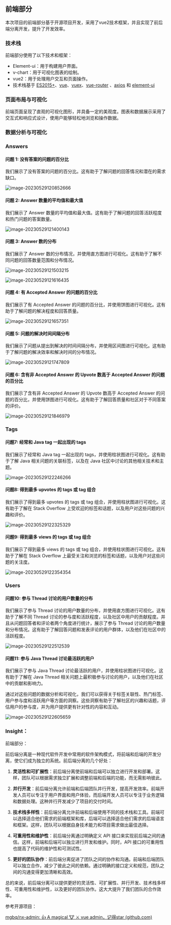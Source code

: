 ## 前端部分

本次项目的前端部分基于开源项目开发，采用了vue2技术框架，并且实现了前后端分离开发，提升了开发效率。

### 技术栈

前端部分使用了以下技术和框架：

- Element-ui：用于构建用户界面。
- v-chart：用于可视化图表的绘制。
- vue2：用于处理用户交互和页面操作。
- 技术栈基于 [ES2015+](http://es6.ruanyifeng.com/)、[vue](https://cn.vuejs.org/index.html)、[vuex](https://vuex.vuejs.org/zh-cn/)、[vue-router](https://router.vuejs.org/zh-cn/) 、[axios](https://github.com/axios/axios) 和 [element-ui](https://github.com/ElemeFE/element)

### 页面布局与可视化

前端页面呈现了直观的可视化图形，并具备一定的美观度。图表和数据展示采用了交互式和响应式设计，使用户能够轻松地浏览和操作数据。

### 数据分析与可视化

### Answers

#### 问题 1: 没有答案的问题的百分比

我们展示了没有答案的问题的百分比。这有助于了解问题的回答情况和潜在的需求缺口。

![image-20230529120852666](img/image-20230529120852666.png)

#### 问题 2: Answer 数量的平均值和最大值

我们展示了 Answer 数量的平均值和最大值。这有助于了解问题的回答活跃程度和热门问题的答案数量。

![image-20230529121400143](img/image-20230529121400143.png)

#### 问题 3: Answer 数的分布

我们展示了 Answer 数的分布情况，并使用直方图进行可视化。这有助于了解不同问题的回答数量范围和分布情况。

![image-20230529121503215](img/image-20230529121503215.png)

![image-20230529121616435](img/image-20230529121616435.png)

#### 问题 4: 有 Accepted Answer 的问题的百分比

我们展示了有 Accepted Answer 的问题的百分比，并使用饼图进行可视化。这有助于了解问题的解决程度和回答质量。

![image-20230529121657351](img/image-20230529121657351.png)

#### 问题 5: 问题的解决时间间隔分布

我们展示了问题从提出到解决的时间间隔分布，并使用区间图进行可视化。这有助于了解问题的解决效率和解决时间的分布情况。

![image-20230529121747809](img/image-20230529121747809.png)

#### 问题 6: 含有非 Accepted Answer 的 Upvote 数高于 Accepted Answer 的问题的百分比

我们展示了含有非 Accepted Answer 的 Upvote 数高于 Accepted Answer 的问题的百分比，并使用饼图进行可视化。这有助于了解回答质量和社区对于不同答案的评价。

![image-20230529121846979](img/image-20230529121846979.png)

### Tags

#### 问题7: 经常和 Java tag 一起出现的 tags

我们展示了经常和 Java tag 一起出现的 tags，并使用柱状图进行可视化。这有助于了解 Java 相关问题的关联标签，以及在 Java 社区中讨论的其他相关技术和主题。

![image-20230529122246266](img/image-20230529122246266.png)

#### 问题8: 得到最多 upvotes 的 tags 或 tag 组合

我们展示了得到最多 upvotes 的 tags 或 tag 组合，并使用柱状图进行可视化。这有助于了解在 Stack Overflow 上受欢迎的标签和话题，以及用户对这些问题的兴趣和评价。

![image-20230529122325329](img/image-20230529122325329.png)

#### 问题9: 得到最多 views 的 tags 或 tag 组合

我们展示了得到最多 views 的 tags 或 tag 组合，并使用柱状图进行可视化。这有助于了解在 Stack Overflow 上最受关注和浏览的标签和话题，以及用户对这些问题的关注度。

![image-20230529122354354](img/image-20230529122354354.png)

### Users

#### 问题10: 参与 Thread 讨论的用户数量的分布

我们展示了参与 Thread 讨论的用户数量的分布，并使用直方图进行可视化。这有助于了解不同 Thread 讨论的参与度和活跃程度，以及社区中用户的贡献程度。并且从问题回答者和评论者两个角度进行统计，展示了参与 Thread 讨论的用户数量和分布情况。这有助于了解回答问题和发表评论的用户群体，以及他们在社区中的活跃程度。

![image-20230529122512539](img/image-20230529122512539.png)

#### 问题11: 参与 Java Thread 讨论最活跃的用户

我们展示了参与 Java Thread 讨论最活跃的用户，并使用柱状图进行可视化。这有助于了解在 Java Thread 相关问题上最积极参与讨论的用户，以及他们在社区中的贡献和影响力。

通过对这些问题的数据分析和可视化，我们可以获得关于标签关联性、热门标签、用户参与度和活跃用户等方面的洞察。这些洞察有助于了解社区的兴趣和话题，评估用户的参与度，并为用户提供更有针对性的内容和互动。

![image-20230529122605659](img/image-20230529122605659.png)

### Insight：

前端部分：

前后端分离是一种现代软件开发中常用的软件架构模式，将前端和后端的开发分离，使它们成为独立的系统。前后端分离的几个好处：

1. **灵活性和可扩展性**：前后端分离使前端和后端可以独立进行开发和部署。这样，团队可以根据需求独立扩展和调整前端和后端的功能，而无需影响彼此。

2. **并行开发**：前后端分离允许前端和后端团队并行开发，提高开发效率。前端开发人员可以专注于用户界面和用户体验，而后端开发人员可以专注于业务逻辑和数据处理。这种并行开发减少了项目的交付时间。

3. **技术栈多样性**：前后端分离允许前端和后端使用不同的技术栈和工具。前端可以选择适合他们需求的前端框架和库，后端可以选择适合他们需求的后端语言和框架。这样，团队可以根据自身技术能力和项目需求做出最佳选择。

4. **可重用性和维护性**：前后端分离通过明确定义 API 接口来实现前后端之间的通信。这样，前端和后端可以独立进行开发和维护。同时，API 接口的可重用性也提高了代码的维护性和可测试性。

5. **更好的团队协作**：前后端分离促进了团队之间的协作和沟通。前端和后端团队可以独立合作，减少了彼此之间的依赖。通过明确的接口定义和规范，团队之间的沟通变得更加清晰和高效。

总的来说，前后端分离可以提供更好的灵活性、可扩展性、并行开发、技术栈多样性、可重用性和维护性，以及更好的团队协作。这大大提升了我们团队的合作效率。



参考开源项目：

[mgbq/nx-admin: 👍 A magical 🐮 ⚔ vue admin，记得star (github.com)](https://github.com/mgbq/nx-admin)